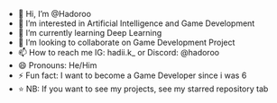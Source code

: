 - 👋 Hi, I’m @Hadoroo
- 👀 I’m interested in Artificial Intelligence and Game Development
- 🌱 I’m currently learning Deep Learning
- 💞️ I’m looking to collaborate on Game Development Project
- 📫 How to reach me IG: hadii.k_ or Discord: @hadoroo
- 😄 Pronouns: He/Him
- ⚡ Fun fact: I want to become a Game Developer since i was 6
- ⭐ NB: If you want to see my projects, see my starred repository tab

<!---
Hadoroo/Hadoroo is a ✨ special ✨ repository because its `README.md` (this file) appears on your GitHub profile.
You can click the Preview link to take a look at your changes.
--->
